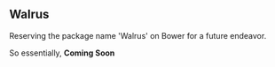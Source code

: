## Walrus

Reserving the package name 'Walrus' on Bower for a future endeavor.

So essentially, __Coming Soon__